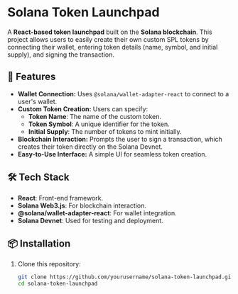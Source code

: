 # Solana Token Launchpad

A **React-based token launchpad** built on the **Solana blockchain**. This project allows users to easily create their own custom SPL tokens by connecting their wallet, entering token details (name, symbol, and initial supply), and signing the transaction.

## 🚀 Features

- **Wallet Connection:** Uses `@solana/wallet-adapter-react` to connect to a user's wallet.
- **Custom Token Creation:** Users can specify:
  - **Token Name**: The name of the custom token.
  - **Token Symbol**: A unique identifier for the token.
  - **Initial Supply**: The number of tokens to mint initially.
- **Blockchain Interaction:** Prompts the user to sign a transaction, which creates their token directly on the Solana Devnet.
- **Easy-to-Use Interface:** A simple UI for seamless token creation.

## 🛠️ Tech Stack

- **React**: Front-end framework.
- **Solana Web3.js**: For blockchain interaction.
- **@solana/wallet-adapter-react**: For wallet integration.
- **Solana Devnet**: Used for testing and deployment.

## 📦 Installation

1. Clone this repository:
   ```bash
   git clone https://github.com/yourusername/solana-token-launchpad.git
   cd solana-token-launchpad
